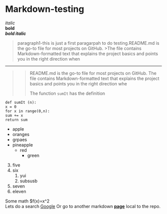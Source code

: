 # Markdown-testing

*italic* <br>
**bold** <br>
***bold italic***<br>

>paragraph1-this is just a first paragarpah to do testing.README.md is the go-to file for most projects on GitHub. >The file contains Markdown-formatted text that explains the project basics and points you in the right direction when

-------


>>README.md is the go-to file for most projects on GitHub. The file contains Markdown-formatted text that explains the project basics and points you in the right direction whe
>>
>>The function `sumIt` has the definition
```
def sumIt (n):
x = 0
for x in range(0,n):
sum += x
return sum
```

* apple
* oranges
* grpaes
 * pineapple
   * red
     * green

3. five
4. six
    1. yui
    4. subsusb
6. seven
10. eleven

Some math $f(x)=x^2 <br>
Lets do a search
[Google](https://www.google.com)
Or go to another markdown
**[page](second.md)** local to the repo.
